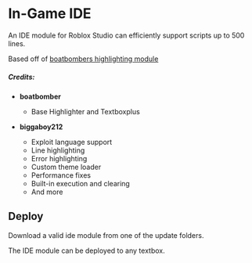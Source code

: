 # In-Game IDE

An IDE module for Roblox Studio can efficiently support scripts up to 500 lines.

Based off of [boatbombers highlighting module](https://github.com/boatbomber/Highlighter)

##### Credits:
- **boatbomber**
  - Base Highlighter and Textboxplus

- **biggaboy212**
  - Exploit language support
  - Line highlighting
  - Error highlighting
  - Custom theme loader
  - Performance fixes
  - Built-in execution and clearing
  - And more

## Deploy

Download a valid ide module from one of the update folders.

The IDE module can be deployed to any textbox.
